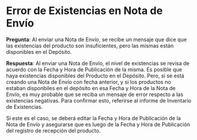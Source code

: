 <!-- add-breadcrumbs -->
# Error de Existencias en Nota de Envío 

**Pregunta**: Al enviar una Nota de Envío, se recibe un mensaje que dice que las existencias del producto son insuficientes, pero las mismas están disponibles en el Depósito. 

**Respuesta**: Al enviar una Nota de Envío, el nivel de existencias se revisa de acuerdo con la Fecha y Hora de Publicación de la misma. Es posible que haya existencias disponibles del Producto en el Depósito. Pero, si se está creando una Nota de Envío con fecha anterior, y si los productos no estaban disponbiles en el depósito en esa Fecha y Hora de la Nota de Envío, es muy probable que se reciba un mensaje de error respecto a las existencias negativas. Para confirmar esto, referirse al informe de Inventario de Existencias. 

Si este es el caso, se deberá editar la Fecha y Hora de Publicación de la Nota de Envío y asegurarse que es luego de la Fecha y Hora de Publicación del registro de recepción del producto. 